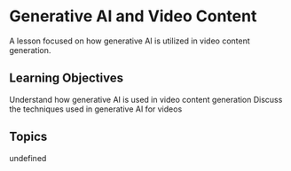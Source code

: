 # Generative AI and Video Content

A lesson focused on how generative AI is utilized in video content generation.

## Learning Objectives
Understand how generative AI is used in video content generation
Discuss the techniques used in generative AI for videos

## Topics
undefined